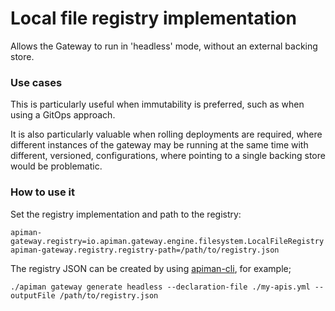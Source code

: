 # Local file registry implementation

Allows the Gateway to run in 'headless' mode, without an external backing store.

### Use cases

This is particularly useful when immutability is preferred, such as when using a GitOps approach.

It is also particularly valuable when rolling deployments are required, where different instances of the gateway may be running at the same time with different, versioned, configurations, where pointing to a single backing store would be problematic.

### How to use it

Set the registry implementation and path to the registry:

```
apiman-gateway.registry=io.apiman.gateway.engine.filesystem.LocalFileRegistry
apiman-gateway.registry.registry-path=/path/to/registry.json
```

The registry JSON can be created by using [apiman-cli](https://github.com/apiman/apiman-cli), for example;

```
./apiman gateway generate headless --declaration-file ./my-apis.yml --outputFile /path/to/registry.json
```

